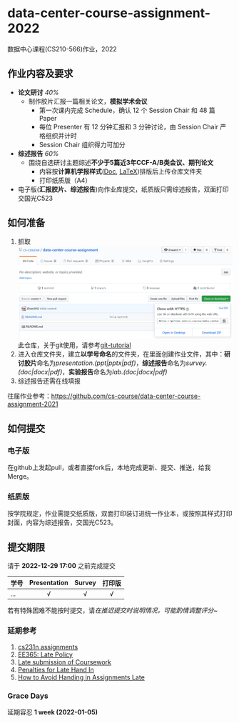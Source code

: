 # data-center-course-assignment-2022

数据中心课程(CS210-566)作业，2022

## 作业内容及要求

- **论文研讨** *40%*
  - 制作胶片汇报一篇相关论文，**模拟学术会议**
    - 第一次课内完成 Schedule，确认 12 个 Session Chair 和 48 篇 Paper
    - 每位 Presenter 有 12 分钟汇报和 3 分钟讨论，由 Session Chair 严格组织并计时
    - Session Chair 组织得力可加分
- **综述报告** *60%*
  - 围绕自选研讨主题综述**不少于5篇近3年CCF-A/B类会议、期刊论文**
    - 内容按**计算机学报样式**([Doc](http://cjc.ict.ac.cn/wltg/new/submit/CJC-Templet_Word2003.doc), [LaTeX](http://cjc.ict.ac.cn/wltg/new/submit/LatexTemplet.zip))排版后上传仓库文件夹
    - 打印纸质版（A4）
- 电子版(**汇报胶片、综述报告**)向作业库提交，纸质版只需综述报告，双面打印交国光C523

## 如何准备

1. 抓取![clone](./clone.png?raw=true)此仓库，关于git使用，请参考[git-tutorial](https://github.com/cs-course/git-tutorial)
2. 进入仓库文件夹，建立**以学号命名**的文件夹，在里面创建作业文件，其中：**研讨胶片**命名为*presentation.(ppt|pptx|pdf)*，**综述报告**命名为*survey.(doc|docx|pdf)*，**实验报告**命名为*lab.(doc|docx|pdf)*
3. 综述报告还需在线填报

往届作业参考：<https://github.com/cs-course/data-center-course-assignment-2021>

## 如何提交

### 电子版

在github上发起pull，或者直接fork后，本地完成更新、提交、推送，给我Merge。

### 纸质版

按学院规定，作业需提交纸质版，双面打印装订进统一作业本，或按照其样式打印封面，内容为综述报告，交国光C523。

## 提交期限

请于 **2022-12-29 17:00** 之前完成提交

| 学号  | Presentation | Survey | **打印版** |
| :--- | :---:   | :---:  | :---:      |
| ...  | √ | √ | √ |

若有特殊困难不能按时提交，请*在推迟提交时说明情况，可能酌情调整评分~*

### 延期参考

1. [cs231n assignments](http://vision.stanford.edu/teaching/cs231n/assignments.html)
2. [EE365: Late Policy](https://stanford.edu/class/ee365/late.html)
3. [Late submission of Coursework](https://www2.le.ac.uk/offices/sas2/assessments/late-submission)
4. [Penalties for Late Hand In](http://www.dcs.shef.ac.uk/intranet/teaching/public/assessment/latehandin.html)
5. [How to Avoid Handing in Assignments Late](https://www.wikihow.com/Avoid-Handing-in-Assignments-Late)

### Grace Days

延期容忍 **1 week (2022-01-05)**
